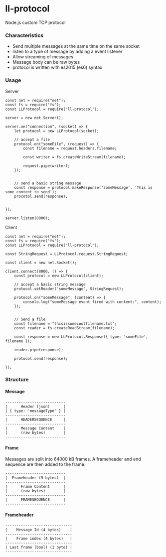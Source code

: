 # ll-protocol
Node.js custom TCP protocol

### Characteristics
- Send multiple messages at the same time on the same socket
- listen to a type of message by adding a event listener
- Allow streaming of messages
- Message body can be raw bytes
- protocol is written with es2015 (es6) syntax

### Usage
	
Server

	const net = require("net");
	const fs = require("fs");
	const LLProtocol = require("ll-protocol");

    server = new net.Server();

    server.on("connection", (socket) => {
        let protocol = new LLProtocol(socket);

        // accept a file
        protocol.on("someFile", (request) => {
        	const filename = request.headers.filename;

        	const writer = fs.createWriteStream(filename);

        	request.pipe(writer);
        });


        // send a basic string message
        const response = protocol.makeResponse('someMessage', 'This is some content to send');
        procotol.send(response);


    });

    server.listen(8000);

Client

	const net = require("net");
	const fs = require("fs");
	const LLProtocol = require("ll-protocol");

	const StringRequest = LLProtocol.request.StringRequest;

    const client = new net.Socket();

    client.connect(8000, () => {
        const protocol = new LLProtocol(client);

        // accept a basic string message
        protocol.setReader('someMessage', StringRequest);

        protocol.on("someMessage", (content) => {
        	console.log("someMessage event fired with content:", content);
        });


        // Send a file
        const filename = "thisissomecoolfilename.txt";
        const reader = fs.createReadStream(filename);

        const response = new LLProtocol.Response({ type: 'someFile', filename });

        reader.pipe(response);

        protocol.send(response);

    });

### Structure

#### Message

	---------------------------
	|      Header (json)      |
	| { type: 'messageType' } |
	---------------------------
	|      HEADERSEQUENCE     |
	---------------------------
	|      Message Content    |
	|      (raw bytes)        |
	---------------------------

#### Frame
Messages are split into 64000 kB frames.
A frameheader and end sequence are then added to the frame.

	---------------------------
	|  Frameheader (9 bytes)  |
	---------------------------
	|      Frame Content      |
	|      (raw bytes)        |
	---------------------------
	|      FRAMESEQUENCE      |
	---------------------------

#### Frameheader

	------------------------------
	|    Message Id (4 bytes)    |
	------------------------------
	|    Frame index (4 bytes)   |
	------------------------------
	| Last frame (bool) (1 byte) |
	------------------------------